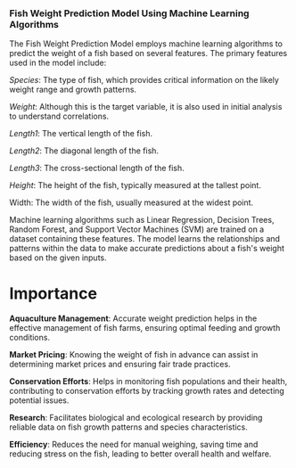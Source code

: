 
### Fish Weight Prediction Model Using Machine Learning Algorithms

The Fish Weight Prediction Model employs machine learning algorithms to predict the weight of a fish based on several features. The primary features used in the model include:

*Species*: The type of fish, which provides critical information on the likely weight range and growth patterns.

*Weight*: Although this is the target variable, it is also used in initial analysis to understand correlations.

*Length1*: The vertical length of the fish.

*Length2*: The diagonal length of the fish.

*Length3*: The cross-sectional length of the fish.

*Height*: The height of the fish, typically measured at the tallest point.

Width: The width of the fish, usually measured at the widest point.

Machine learning algorithms such as Linear Regression, Decision Trees, Random Forest, and Support Vector Machines (SVM) are trained on a dataset containing these features. The model learns the relationships and patterns within the data to make accurate predictions about a fish's weight based on the given inputs.

# Importance
**Aquaculture Management**: Accurate weight prediction helps in the effective management of fish farms, ensuring optimal feeding and growth conditions.

**Market Pricing**: Knowing the weight of fish in advance can assist in determining market prices and ensuring fair trade practices.

**Conservation Efforts**: Helps in monitoring fish populations and their health, contributing to conservation efforts by tracking growth rates and detecting potential issues.

**Research**: Facilitates biological and ecological research by providing reliable data on fish growth patterns and species characteristics.

**Efficiency**: Reduces the need for manual weighing, saving time and reducing stress on the fish, leading to better overall health and welfare.
